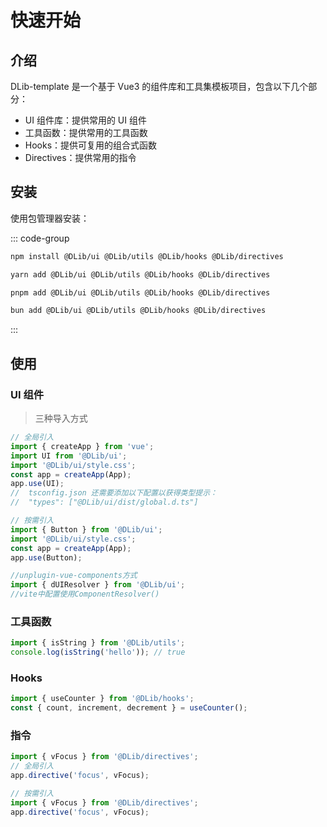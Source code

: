 # 快速开始

## 介绍

DLib-template 是一个基于 Vue3 的组件库和工具集模板项目，包含以下几个部分：

- UI 组件库：提供常用的 UI 组件
- 工具函数：提供常用的工具函数
- Hooks：提供可复用的组合式函数
- Directives：提供常用的指令

## 安装

使用包管理器安装：

::: code-group

```bash [npm]
npm install @DLib/ui @DLib/utils @DLib/hooks @DLib/directives
```

```bash [yarn]
yarn add @DLib/ui @DLib/utils @DLib/hooks @DLib/directives
```

```bash [pnpm]
pnpm add @DLib/ui @DLib/utils @DLib/hooks @DLib/directives
```

```bash [bun]
bun add @DLib/ui @DLib/utils @DLib/hooks @DLib/directives
```

:::

## 使用

### UI 组件

> 三种导入方式

```ts
// 全局引入
import { createApp } from 'vue';
import UI from '@DLib/ui';
import '@DLib/ui/style.css';
const app = createApp(App);
app.use(UI);
//  tsconfig.json 还需要添加以下配置以获得类型提示：
//  "types": ["@DLib/ui/dist/global.d.ts"]

// 按需引入
import { Button } from '@DLib/ui';
import '@DLib/ui/style.css';
const app = createApp(App);
app.use(Button);

//unplugin-vue-components方式
import { dUIResolver } from '@DLib/ui';
//vite中配置使用ComponentResolver()
```

### 工具函数

```ts
import { isString } from '@DLib/utils';
console.log(isString('hello')); // true
```

### Hooks

```ts
import { useCounter } from '@DLib/hooks';
const { count, increment, decrement } = useCounter();
```

### 指令

```ts
import { vFocus } from '@DLib/directives';
// 全局引入
app.directive('focus', vFocus);

// 按需引入
import { vFocus } from '@DLib/directives';
app.directive('focus', vFocus);
```
